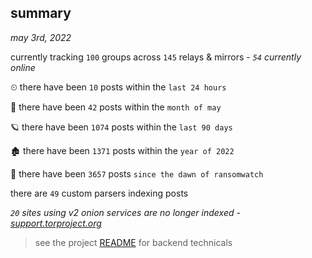 
## summary
_may 3rd, 2022_

currently tracking `100` groups across `145` relays & mirrors - _`54` currently online_

⏲ there have been `10` posts within the `last 24 hours`

🦈 there have been `42` posts within the `month of may`

🪐 there have been `1074` posts within the `last 90 days`

🏚 there have been `1371` posts within the `year of 2022`

🦕 there have been `3657` posts `since the dawn of ransomwatch`

there are `49` custom parsers indexing posts

_`20` sites using v2 onion services are no longer indexed - [support.torproject.org](https://support.torproject.org/onionservices/v2-deprecation/)_

> see the project [README](https://github.com/thetanz/ransomwatch#ransomwatch--) for backend technicals
